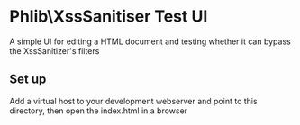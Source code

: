 # Phlib\XssSanitiser Test UI

A simple UI for editing a HTML document and testing whether it can bypass the XssSanitizer's filters

## Set up

Add a virtual host to your development webserver and point to this directory, then open the index.html in a browser
